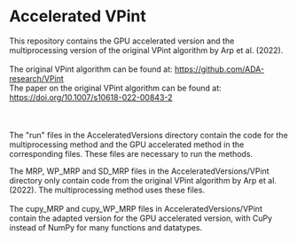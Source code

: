 # Accelerated VPint
This repository contains the GPU accelerated version and the multiprocessing version of the original VPint algorithm by Arp et al. (2022). \
\
The original VPint algorithm can be found at: https://github.com/ADA-research/VPint \
The paper on the original VPint algorithm can be found at: https://doi.org/10.1007/s10618-022-00843-2 \
\
\
\
The "run" files in the AcceleratedVersions directory contain the code for the multiprocessing method and the GPU accelerated method in the corresponding files. These files are necessary to run the methods.

The MRP, WP_MRP and SD_MRP files in the AcceleratedVersions/VPint directory only contain code from the original VPint algorithm by Arp et al. (2022). The multiprocessing method uses these files.\
\
The cupy_MRP and cupy_WP_MRP files in AcceleratedVersions/VPint contain the adapted version for the GPU accelerated version, with CuPy instead of NumPy for many functions and datatypes.
